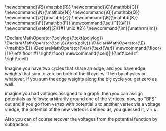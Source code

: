 \newcommand{\R}{\mathbb{R}}
\newcommand{\C}{\mathbb{C}}
\newcommand{\N}{\mathbb{N}}
\newcommand{\Q}{\mathbb{Q}}
\newcommand{\Z}{\mathbb{Z}}
\newcommand{\K}{\mathbb{K}}
\newcommand{\F}{\mathbb{F}}
\newcommand{\set}[1]{\{#1\}}
\newcommand{\setof}[2]{\{#1 \mid #2\}}
\newcommand{\im}{\mathrm{im}}

\DeclareMathOperator{\polylog}{\text{polylog}}
\DeclareMathOperator{\poly}{\text{poly}}
\DeclareMathOperator{\E}{\mathbb{E}}
\DeclareMathOperator{\Var}{\text{Var}}
\newcommand{\floor}[1]{\left\lfloor #1 \right\rfloor}
\newcommand{\ceil}[1]{\left\lceil #1 \right\rceil}



Imagine you have two cycles that share an edge, and you have edge
weights that sum to zero on both of the lil cycles. 
Then by physics or whatever, if you sum the edge weights along
the big cycle you get zero as well.

imagine you had voltages assigned to a graph. 
then you can assign potentials as follows:
arbitrarily ground one of the vertices.
now, go "BFS" out and if you go from vertex with potential $u$ to
another vertex via a voltage $v$ edge, the potential of the new
vertex is defined as, you guessed it, $v+u$.

Also you can of course recover the voltages from the potential
function by subtraction.


